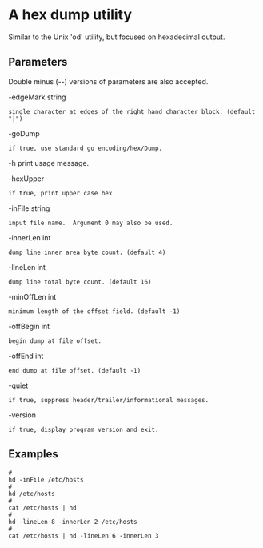 # A hex dump utility #

Similar to the Unix 'od' utility, but focused on hexadecimal
output.

## Parameters ##

Double minus (--) versions of parameters are also accepted.

-edgeMark string

    single character at edges of the right hand character block. (default "|")

-goDump

    if true, use standard go encoding/hex/Dump.

-h	print usage message.

-hexUpper

    if true, print upper case hex.

-inFile string

    input file name.  Argument 0 may also be used.

-innerLen int

    dump line inner area byte count. (default 4)

-lineLen int

    dump line total byte count. (default 16)

-minOffLen int

	minimum length of the offset field. (default -1)

-offBegin int

    begin dump at file offset.

-offEnd int

    end dump at file offset. (default -1)

-quiet

    if true, suppress header/trailer/informational messages.

-version

	if true, display program version and exit.

## Examples ##

```
#
hd -inFile /etc/hosts
#
hd /etc/hosts
#
cat /etc/hosts | hd
#
hd -lineLen 8 -innerLen 2 /etc/hosts
#
cat /etc/hosts | hd -lineLen 6 -innerLen 3
```
